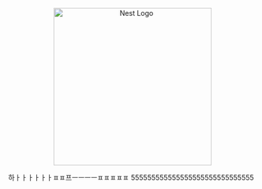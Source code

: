 <p align="center">
  <a href="http://nestjs.com/" target="blank"><img src="https://nestjs.com/img/logo_text.svg" width="320" alt="Nest Logo" /></a>
</p>
하ㅏㅏㅏㅏㅏㅏㅍㅍ프ㅡㅡㅡㅡㅍㅍㅍㅍㅍ
555555555555555555555555555555
